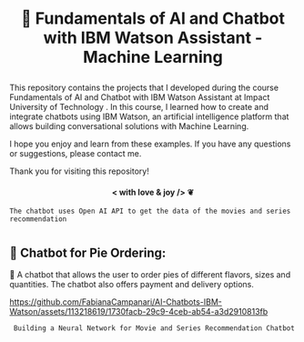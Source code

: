 # <p align="center"> 🤖 Fundamentals of AI and Chatbot with IBM Watson Assistant - Machine Learning

This repository contains the projects that I developed during the course Fundamentals of AI and Chatbot with IBM Watson Assistant at Impact University of Technology . In this course, I learned how to create and integrate chatbots using IBM Watson, an artificial intelligence platform that allows building conversational solutions with Machine Learning.


I hope you enjoy and learn from these examples. If you have any questions or suggestions, please contact me.

Thank you for visiting this repository!

#### <p align="center"> < with love & joy /> ❦


    The chatbot uses Open AI API to get the data of the movies and series recommendation 

#

## 🥧 Chatbot for Pie Ordering:

💬 A chatbot that allows the user to order pies of different flavors, sizes and quantities. The chatbot also offers payment and delivery options.


   https://github.com/FabianaCampanari/AI-Chatbots-IBM-Watson/assets/113218619/1730facb-29c9-4ceb-ab54-a3d2910813fb


     Building a Neural Network for Movie and Series Recommendation Chatbot

